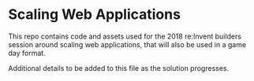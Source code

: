 # Scaling Web Applications

This repo contains code and assets used for the 2018 re:Invent builders session around scaling web applications,
that will also be used in a game day format.

Additional details to be added to this file as the solution progresses.
